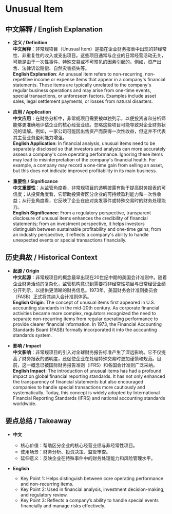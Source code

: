 # Unusual Item

## 中文解释 / English Explanation

* **定义 / Definition**  
  **中文解释**：非常规项目（Unusual Item）是指在企业财务报表中出现的非经常性、非重复性的收入或支出项目。这些项目通常与企业的日常经营活动无关，可能是由于一次性事件、特殊交易或不可预见的因素引起的。例如，资产出售、法律诉讼赔偿、自然灾害损失等。  
  **English Explanation**: An unusual item refers to non-recurring, non-repetitive income or expense items that appear in a company's financial statements. These items are typically unrelated to the company's regular business operations and may arise from one-time events, special transactions, or unforeseen factors. Examples include asset sales, legal settlement payments, or losses from natural disasters.

* **应用 / Application**  
  **中文应用**：在财务分析中，非常规项目需要被单独列示，以便投资者和分析师能够更准确地评估企业的核心经营业绩。忽略这些项目可能导致对企业财务状况的误解。例如，一家公司可能因出售资产而获得一次性收益，但这并不代表其主营业务盈利能力增强。  
  **English Application**: In financial analysis, unusual items need to be separately disclosed so that investors and analysts can more accurately assess a company's core operating performance. Ignoring these items may lead to misinterpretation of the company's financial health. For example, a company may record a one-time gain from selling an asset, but this does not indicate improved profitability in its main business.

* **重要性 / Significance**  
  **中文重要性**：从监管角度看，非常规项目的透明披露有助于提高财务报表的可信度；从投资角度看，它帮助投资者区分企业的可持续盈利能力和一次性收益；从行业角度看，它反映了企业在应对突发事件或特殊交易时的财务处理能力。  
  **English Significance**: From a regulatory perspective, transparent disclosure of unusual items enhances the credibility of financial statements; from an investment perspective, it helps investors distinguish between sustainable profitability and one-time gains; from an industry perspective, it reflects a company's ability to handle unexpected events or special transactions financially.

## 历史典故 / Historical Context

* **起源 / Origin**  
  **中文起源**：非常规项目的概念最早出现在20世纪中期的美国会计准则中。随着企业财务活动的复杂化，监管机构意识到需要将非经常性项目与日常经营业绩分开列示，以提供更清晰的财务信息。1973年，美国财务会计准则委员会（FASB）正式将其纳入会计准则体系。  
  **English Origin**: The concept of unusual items first appeared in U.S. accounting standards in the mid-20th century. As corporate financial activities became more complex, regulators recognized the need to separate non-recurring items from regular operating performance to provide clearer financial information. In 1973, the Financial Accounting Standards Board (FASB) formally incorporated it into the accounting standards system.

* **影响 / Impact**  
  **中文影响**：非常规项目的引入对全球财务报告标准产生了深远影响。它不仅提高了财务报表的透明度，还促使企业在处理特殊交易时更加谨慎和规范。目前，这一概念已被国际财务报告准则（IFRS）和各国会计准则广泛采纳。  
  **English Impact**: The introduction of unusual items has had a profound impact on global financial reporting standards. It has not only enhanced the transparency of financial statements but also encouraged companies to handle special transactions more cautiously and systematically. Today, this concept is widely adopted by International Financial Reporting Standards (IFRS) and national accounting standards worldwide.

## 要点总结 / Takeaway

* **中文**  
  - 核心价值：帮助区分企业的核心经营业绩与非经常性项目。  
  - 使用场景：财务分析、投资决策、监管审查。  
  - 延伸意义：反映企业在特殊事件中的财务处理能力和风险管理水平。

* **English**  
  - Key Point 1: Helps distinguish between core operating performance and non-recurring items.  
  - Key Point 2: Used in financial analysis, investment decision-making, and regulatory review.  
  - Key Point 3: Reflects a company’s ability to handle special events financially and manage risks effectively.